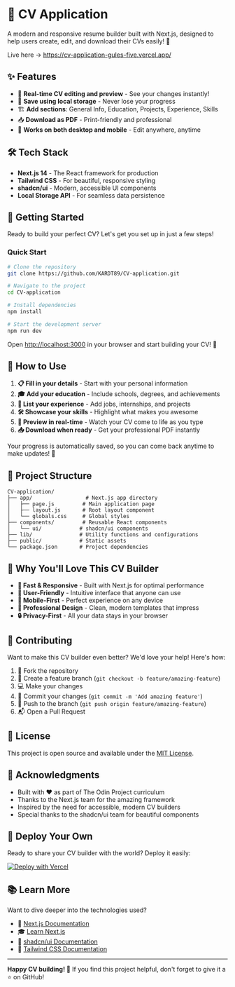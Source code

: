 # 📄 CV Application

A modern and responsive resume builder built with Next.js, designed to help users create, edit, and download their CVs easily! 🎯

Live here -> https://cv-application-gules-five.vercel.app/

## ✨ Features

- 📝 **Real-time CV editing and preview** - See your changes instantly!
- 💾 **Save using local storage** - Never lose your progress
- 🏗️ **Add sections**: General Info, Education, Projects, Experience, Skills
- 📥 **Download as PDF** - Print-friendly and professional
- 📱 **Works on both desktop and mobile** - Edit anywhere, anytime

## 🛠 Tech Stack

- **Next.js 14** - The React framework for production
- **Tailwind CSS** - For beautiful, responsive styling
- **shadcn/ui** - Modern, accessible UI components
- **Local Storage API** - For seamless data persistence

## 🚀 Getting Started

Ready to build your perfect CV? Let's get you set up in just a few steps!

### Quick Start

```bash
# Clone the repository
git clone https://github.com/KARDT89/CV-application.git

# Navigate to the project
cd CV-application

# Install dependencies
npm install

# Start the development server
npm run dev
```

Open [http://localhost:3000](http://localhost:3000) in your browser and start building your CV! 🎉

## 🎯 How to Use

1. **📋 Fill in your details** - Start with your personal information
2. **🎓 Add your education** - Include schools, degrees, and achievements
3. **💼 List your experience** - Add jobs, internships, and projects
4. **🛠️ Showcase your skills** - Highlight what makes you awesome
5. **👀 Preview in real-time** - Watch your CV come to life as you type
6. **📥 Download when ready** - Get your professional PDF instantly

Your progress is automatically saved, so you can come back anytime to make updates! 💪

## 📁 Project Structure

```
CV-application/
├── app/                 # Next.js app directory
│   ├── page.js         # Main application page
│   ├── layout.js       # Root layout component
│   └── globals.css     # Global styles
├── components/         # Reusable React components
│   └── ui/            # shadcn/ui components
├── lib/               # Utility functions and configurations
├── public/            # Static assets
└── package.json       # Project dependencies
```

## 🌟 Why You'll Love This CV Builder

- **🚀 Fast & Responsive** - Built with Next.js for optimal performance
- **💝 User-Friendly** - Intuitive interface that anyone can use
- **📱 Mobile-First** - Perfect experience on any device
- **🎨 Professional Design** - Clean, modern templates that impress
- **🔒 Privacy-First** - All your data stays in your browser

## 🤝 Contributing

Want to make this CV builder even better? We'd love your help! Here's how:

1. 🍴 Fork the repository
2. 🌟 Create a feature branch (`git checkout -b feature/amazing-feature`)
3. 💻 Make your changes
4. 🎉 Commit your changes (`git commit -m 'Add amazing feature'`)
5. 🚀 Push to the branch (`git push origin feature/amazing-feature`)
6. 📬 Open a Pull Request

## 📜 License

This project is open source and available under the [MIT License](LICENSE).

## 🙏 Acknowledgments

- Built with ❤️ as part of The Odin Project curriculum
- Thanks to the Next.js team for the amazing framework
- Inspired by the need for accessible, modern CV builders
- Special thanks to the shadcn/ui team for beautiful components

## 🚀 Deploy Your Own

Ready to share your CV builder with the world? Deploy it easily:

[![Deploy with Vercel](https://vercel.com/button)](https://vercel.com/new/clone?repository-url=https://github.com/KARDT89/CV-application)

## 📚 Learn More

Want to dive deeper into the technologies used?

- 📖 [Next.js Documentation](https://nextjs.org/docs)
- 🎓 [Learn Next.js](https://nextjs.org/learn)
- 🎨 [shadcn/ui Documentation](https://ui.shadcn.com)
- 💨 [Tailwind CSS Documentation](https://tailwindcss.com/docs)

---

**Happy CV building! 🎉** If you find this project helpful, don't forget to give it a ⭐ on GitHub!
